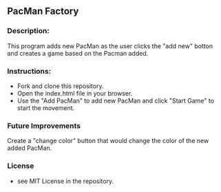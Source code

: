 ## PacMan Factory
### Description:
This program adds new PacMan as the user clicks the "add new" botton and creates a game based on the Pacman added. 
### Instructions:
- Fork and clone this repository.
- Open the index.html file in your browser.
- Use the "Add PacMan" to add new PacMan and click "Start Game" to start the movement. 
### Future Improvements
Create a "change color" button that would change the color of the new added PacMan.
### License
- see MIT License in the repository.
